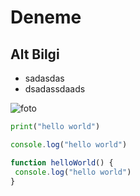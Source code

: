 # Deneme

## Alt Bilgi

- sadasdas
- dsadassdaads

![foto](https://fotolifeakademi.com/uploads/2020/04/sabit-odakli-objelerden-yararlanin.jpg)

```python
print("hello world")
```
```javascript
console.log("hello world") 

function helloWorld() {
 console.log("hello world")
}
```
